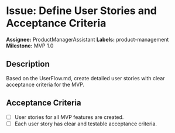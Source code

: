 
# Issue: Define User Stories and Acceptance Criteria

**Assignee:** ProductManagerAssistant
**Labels:** product-management
**Milestone:** MVP 1.0

## Description

Based on the UserFlow.md, create detailed user stories with clear acceptance criteria for the MVP.

## Acceptance Criteria

- [ ] User stories for all MVP features are created.
- [ ] Each user story has clear and testable acceptance criteria.
